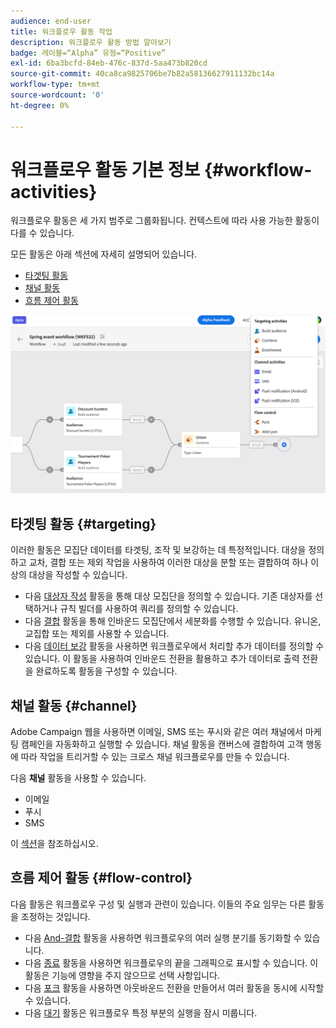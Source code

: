 ```yaml
---
audience: end-user
title: 워크플로우 활동 작업
description: 워크플로우 활동 방법 알아보기
badge: 레이블=“Alpha” 유형=“Positive”
exl-id: 6ba3bcfd-84eb-476c-837d-5aa473b820cd
source-git-commit: 40ca8ca9825706be7b82a58136627911132bc14a
workflow-type: tm+mt
source-wordcount: '0'
ht-degree: 0%

---
```



# 워크플로우 활동 기본 정보 {#workflow-activities}

워크플로우 활동은 세 가지 범주로 그룹화됩니다. 컨텍스트에 따라 사용 가능한 활동이 다를 수 있습니다.

모든 활동은 아래 섹션에 자세히 설명되어 있습니다.

* [타겟팅 활동](#targeting)
* [채널 활동](#channel)
* [흐름 제어 활동](#flow-control)

![](../assets/workflow-activities.png)

## 타겟팅 활동 {#targeting}

이러한 활동은 모집단 데이터를 타겟팅, 조작 및 보강하는 데 특정적입니다. 대상을 정의하고 교차, 결합 또는 제외 작업을 사용하여 이러한 대상을 분할 또는 결합하여 하나 이상의 대상을 작성할 수 있습니다.

* 다음 [대상자 작성](build-audience.md) 활동을 통해 대상 모집단을 정의할 수 있습니다. 기존 대상자를 선택하거나 규칙 빌더를 사용하여 쿼리를 정의할 수 있습니다.
* 다음 [결합](combine.md) 활동을 통해 인바운드 모집단에서 세분화를 수행할 수 있습니다. 유니온, 교집합 또는 제외를 사용할 수 있습니다.
* 다음 [데이터 보강](enrichment.md) 활동을 사용하면 워크플로우에서 처리할 추가 데이터를 정의할 수 있습니다. 이 활동을 사용하여 인바운드 전환을 활용하고 추가 데이터로 출력 전환을 완료하도록 활동을 구성할 수 있습니다.

## 채널 활동 {#channel}

Adobe Campaign 웹을 사용하면 이메일, SMS 또는 푸시와 같은 여러 채널에서 마케팅 캠페인을 자동화하고 실행할 수 있습니다. 채널 활동을 캔버스에 결합하여 고객 행동에 따라 작업을 트리거할 수 있는 크로스 채널 워크플로우를 만들 수 있습니다.

다음 **채널** 활동을 사용할 수 있습니다.

* 이메일
* 푸시
* SMS

이 [섹션](enrichment.md)을 참조하십시오.

## 흐름 제어 활동 {#flow-control}

다음 활동은 워크플로우 구성 및 실행과 관련이 있습니다. 이들의 주요 임무는 다른 활동을 조정하는 것입니다.

* 다음 [And-결합](and-join.md) 활동을 사용하면 워크플로우의 여러 실행 분기를 동기화할 수 있습니다.
* 다음 [종료](end.md) 활동을 사용하면 워크플로우의 끝을 그래픽으로 표시할 수 있습니다. 이 활동은 기능에 영향을 주지 않으므로 선택 사항입니다.
* 다음 [포크](fork.md) 활동을 사용하면 아웃바운드 전환을 만들어서 여러 활동을 동시에 시작할 수 있습니다.
* 다음 [대기](wait.md) 활동은 워크플로우 특정 부분의 실행을 잠시 미룹니다.

<!--
## Data management activities {#data-management}

overview: what they're used for
which use case you can perform with them

list available activites + short description + ref to section
-->

